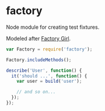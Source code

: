 # factory

Node module for creating test fixtures.

Modeled after [Factory Girl](https://github.com/thoughtbot/factory_girl).

```js
var Factory = require('factory');

Factory.includeMethods();

describe('User', function() {
  it('should ...', function() {
    var user = build('user');

    // and so on...
  });
});

```
